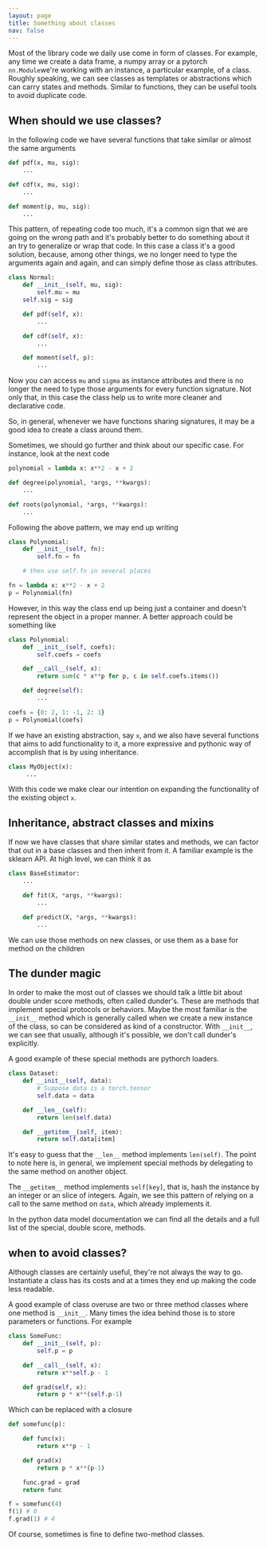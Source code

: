 ```yaml
---
layout: page
title: Something about classes
nav: false
---
```

<link rel="stylesheet" href="/assets/css/main.css"/>

Most of the library code we daily use come in form of classes. For example, any
time we create a data frame, a numpy array or a pytorch `nn.Module`we're
working with an instance, a particular example, of a class. Roughly speaking,
we can see classes as templates or abstractions which can carry states and
methods. Similar to functions, they can be useful tools to avoid duplicate
code. 


## When should we use classes?

In the following code we have several functions that take similar or almost the
same arguments

```python
def pdf(x, mu, sig):
    ...

def cdf(x, mu, sig):
    ...

def moment(p, mu, sig):
    ...
```

This pattern, of repeating code too much, it's a common sign that we are going
on the wrong path and it's probably better to do something about it an try to
generalize or wrap that code. In this case a class it's a good solution,
because, among other things, we no longer need to type the arguments again and
again, and can simply define those as class attributes. 

```python
class Normal:
    def __init__(self, mu, sig):
        self.mu = mu
	self.sig = sig

    def pdf(self, x):
        ...

    def cdf(self, x):
        ...

    def moment(self, p):
        ...
```

Now you can access `mu` and `sigma` as instance attributes and there is no
longer the need to type those arguments for every function signature. Not only
that, in this case the class help us to write more cleaner and declarative
code. 

So, in general, whenever we have functions sharing signatures, it may be a good
idea to create a class around them. 

Sometimes, we should go further and think about our specific case. For
instance, look at the next code

```python
polynomial = lambda x: x**2 - x + 2

def degree(polynomial, *args, **kwargs):
    ...

def roots(polynomial, *args, **kwargs):
    ...
```
Following the above pattern, we may end up writing 

```python
class Polynomial:
    def __init__(self, fn):
        self.fn = fn

    # then use self.fn in several places

fn = lambda x: x**2 - x + 2
p = Polynomial(fn)    
```

However, in this way the class end up being just a container and doesn't
represent the object in a proper manner. A better approach could be 
something like

```python
class Polynomial:
    def __init__(self, coefs):
        self.coefs = coefs

    def __call__(self, x):
        return sum(c * x**p for p, c in self.coefs.items())

    def degree(self):
        ...

coefs = {0: 2, 1: -1, 2: 1}
p = Polynomial(coefs)
```

If we have an existing abstraction, say `x`, and we also have
several functions that aims to add functionality to it, a more expressive and
pythonic way of accomplish that is by using inheritance.

```python
class MyObject(x):
     ...

```

With this code we make clear our intention on expanding the functionality of
the existing object `x`.


## Inheritance, abstract classes and mixins

If now we have classes that share similar states and methods, we can factor
that out in a base classes and then inherit from it. A familiar example is
the sklearn API. At high level, we can think it as 

```python
class BaseEstimator:
    ...

    def fit(X, *args, **kwargs):
        ...

    def predict(X, *args, **kwargs):
        ...

```
We can use those methods on new classes, or use them as a base for method
on the children

## The dunder magic

In order to make the most out of classes we should talk a little bit about
double under score methods, often called dunder's. These are methods that
implement special protocols or behaviors. Maybe the most familiar is the
`__init__` method which is generally called when we create a new instance of
the class, so can be considered as kind of a constructor.  With `__init__`, we
can see that usually, although it's possible, we don't call dunder's
explicitly. 

A good example of these special methods are pythorch loaders.

```python
class Dataset:
    def __init__(self, data):
        # Suppose data is a torch.tensor
        self.data = data

    def __len__(self):
        return len(self.data)

    def __getitem__(self, item):
        return self.data[item]
```
It's easy to guess that the `__len__` method implements `len(self)`. The point to 
note here is, in general, we implement special methods by delegating to the same
method on another object. 

The `__getitem__` method implements `self[key]`, that is, hash the instance by
an integer or an slice of integers. Again, we see this pattern of relying on a call
to the same method on `data`, which already implements it. 

In the python data model documentation we can find all the details and a full list 
of the special, double score, methods. 


## when to avoid classes?

Although classes are certainly useful, they're not always the way to go. Instantiate
a class has its costs and at a times they end up making the code less readable.

A good example of class overuse are two or three method classes where one
method is `__init__`.  Many times the idea behind those is to store parameters
or functions.  For example

```python
class SomeFunc:
    def __init__(self, p):
        self.p = p

    def __call__(self, x):
        return x**self.p - 1

    def grad(self, x):
        return p * x**(self.p-1)
```
Which can be replaced with a closure

```python
def somefunc(p):

    def func(x):
        return x**p - 1

    def grad(x)
        return p * x**(p-1)

    func.grad = grad
    return func

f = somefunc(4)
f(1) # 0
f.grad(1) # 4
```
Of course, sometimes is fine to define two-method classes. 

